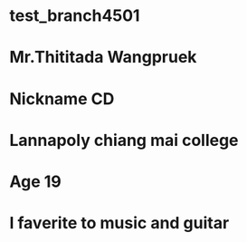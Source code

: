 # test_branch4501

# Mr.Thititada Wangpruek
# Nickname CD
# Lannapoly chiang mai college
# Age 19
# I faverite to music and guitar